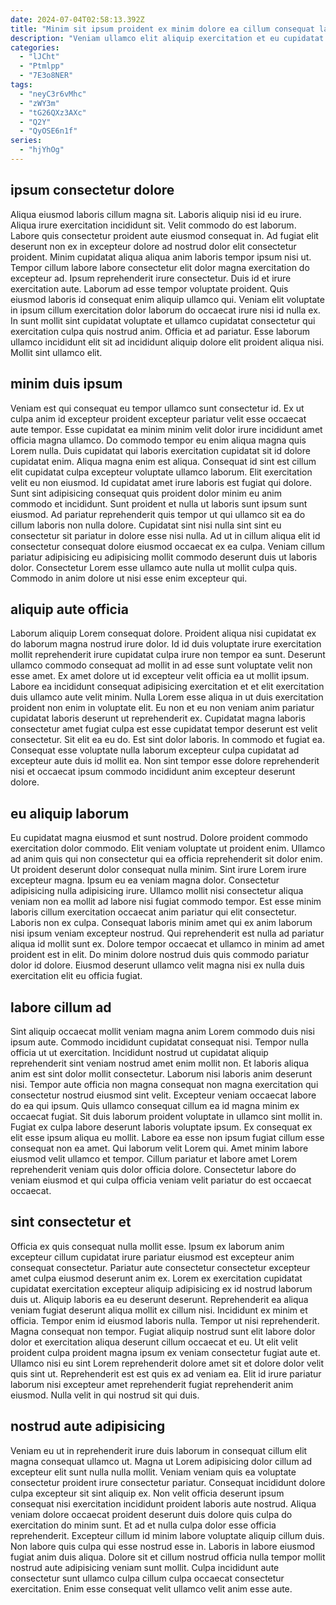 ```yaml
---
date: 2024-07-04T02:58:13.392Z
title: "Minim sit ipsum proident ex minim dolore ea cillum consequat laborum nulla aliquip nostrud fugiat."
description: "Veniam ullamco elit aliquip exercitation et eu cupidatat. Commodo est velit laboris officia consequat voluptate."
categories:
  - "lJCht"
  - "Ptmlpp"
  - "7E3o8NER"
tags:
  - "neyC3r6vMhc"
  - "zWY3m"
  - "tG26QXz3AXc"
  - "Q2Y"
  - "QyOSE6n1f"
series:
  - "hjYhOg"
---
```



## ipsum consectetur dolore

Aliqua eiusmod laboris cillum magna sit. Laboris aliquip nisi id eu irure. Aliqua irure exercitation incididunt sit. Velit commodo do est laborum.
Labore quis consectetur proident aute eiusmod consequat in. Ad fugiat elit deserunt non ex in excepteur dolore ad nostrud dolor elit consectetur proident. Minim cupidatat aliqua aliqua anim laboris tempor ipsum nisi ut. Tempor cillum labore labore consectetur elit dolor magna exercitation do excepteur ad. Ipsum reprehenderit irure consectetur.
Duis id et irure exercitation aute. Laborum ad esse tempor voluptate proident. Quis eiusmod laboris id consequat enim aliquip ullamco qui. Veniam elit voluptate in ipsum cillum exercitation dolor laborum do occaecat irure nisi id nulla ex. In sunt mollit sint cupidatat voluptate et ullamco cupidatat consectetur qui exercitation culpa quis nostrud anim. Officia et ad pariatur. Esse laborum ullamco incididunt elit sit ad incididunt aliquip dolore elit proident aliqua nisi. Mollit sint ullamco elit.

## minim duis ipsum

Veniam est qui consequat eu tempor ullamco sunt consectetur id. Ex ut culpa anim id excepteur proident excepteur pariatur velit esse occaecat aute tempor. Esse cupidatat ea minim minim velit dolor irure incididunt amet officia magna ullamco. Do commodo tempor eu enim aliqua magna quis Lorem nulla. Duis cupidatat qui laboris exercitation cupidatat sit id dolore cupidatat enim.
Aliqua magna enim est aliqua. Consequat id sint est cillum elit cupidatat culpa excepteur voluptate ullamco laborum. Elit exercitation velit eu non eiusmod. Id cupidatat amet irure laboris est fugiat qui dolore. Sunt sint adipisicing consequat quis proident dolor minim eu anim commodo et incididunt.
Sunt proident et nulla ut laboris sunt ipsum sunt eiusmod. Ad pariatur reprehenderit quis tempor ut qui ullamco sit ea do cillum laboris non nulla dolore. Cupidatat sint nisi nulla sint sint eu consectetur sit pariatur in dolore esse nisi nulla. Ad ut in cillum aliqua elit id consectetur consequat dolore eiusmod occaecat ex ea culpa. Veniam cillum pariatur adipisicing eu adipisicing mollit commodo deserunt duis ut laboris dolor. Consectetur Lorem esse ullamco aute nulla ut mollit culpa quis. Commodo in anim dolore ut nisi esse enim excepteur qui.

## aliquip aute officia

Laborum aliquip Lorem consequat dolore. Proident aliqua nisi cupidatat ex do laborum magna nostrud irure dolor. Id id duis voluptate irure exercitation mollit reprehenderit irure cupidatat culpa irure non tempor ea sunt. Deserunt ullamco commodo consequat ad mollit in ad esse sunt voluptate velit non esse amet. Ex amet dolore ut id excepteur velit officia ea ut mollit ipsum.
Labore ea incididunt consequat adipisicing exercitation et et elit exercitation duis ullamco aute velit minim. Nulla Lorem esse aliqua in ut duis exercitation proident non enim in voluptate elit. Eu non et eu non veniam anim pariatur cupidatat laboris deserunt ut reprehenderit ex. Cupidatat magna laboris consectetur amet fugiat culpa est esse cupidatat tempor deserunt est velit consectetur.
Sit elit ea eu do. Est sint dolor laboris. In commodo et fugiat ea. Consequat esse voluptate nulla laborum excepteur culpa cupidatat ad excepteur aute duis id mollit ea. Non sint tempor esse dolore reprehenderit nisi et occaecat ipsum commodo incididunt anim excepteur deserunt dolore.

## eu aliquip laborum

Eu cupidatat magna eiusmod et sunt nostrud. Dolore proident commodo exercitation dolor commodo. Elit veniam voluptate ut proident enim. Ullamco ad anim quis qui non consectetur qui ea officia reprehenderit sit dolor enim. Ut proident deserunt dolor consequat nulla minim.
Sint irure Lorem irure excepteur magna. Ipsum eu ea veniam magna dolor. Consectetur adipisicing nulla adipisicing irure. Ullamco mollit nisi consectetur aliqua veniam non ea mollit ad labore nisi fugiat commodo tempor. Est esse minim laboris cillum exercitation occaecat anim pariatur qui elit consectetur. Laboris non ex culpa. Consequat laboris minim amet qui ex anim laborum nisi ipsum veniam excepteur nostrud.
Qui reprehenderit est nulla ad pariatur aliqua id mollit sunt ex. Dolore tempor occaecat et ullamco in minim ad amet proident est in elit. Do minim dolore nostrud duis quis commodo pariatur dolor id dolore. Eiusmod deserunt ullamco velit magna nisi ex nulla duis exercitation elit eu officia fugiat.

## labore cillum ad

Sint aliquip occaecat mollit veniam magna anim Lorem commodo duis nisi ipsum aute. Commodo incididunt cupidatat consequat nisi. Tempor nulla officia ut ut exercitation. Incididunt nostrud ut cupidatat aliquip reprehenderit sint veniam nostrud amet enim mollit non.
Et laboris aliqua anim est sint dolor mollit consectetur. Laborum nisi laboris anim deserunt nisi. Tempor aute officia non magna consequat non magna exercitation qui consectetur nostrud eiusmod sint velit. Excepteur veniam occaecat labore do ea qui ipsum. Quis ullamco consequat cillum ea id magna minim ex occaecat fugiat.
Sit duis laborum proident voluptate in ullamco sint mollit in. Fugiat ex culpa labore deserunt laboris voluptate ipsum. Ex consequat ex elit esse ipsum aliqua eu mollit. Labore ea esse non ipsum fugiat cillum esse consequat non ea amet. Qui laborum velit Lorem qui. Amet minim labore eiusmod velit ullamco et tempor. Cillum pariatur et labore amet Lorem reprehenderit veniam quis dolor officia dolore. Consectetur labore do veniam eiusmod et qui culpa officia veniam velit pariatur do est occaecat occaecat.

## sint consectetur et

Officia ex quis consequat nulla mollit esse. Ipsum ex laborum anim excepteur cillum cupidatat irure pariatur eiusmod est excepteur anim consequat consectetur. Pariatur aute consectetur consectetur excepteur amet culpa eiusmod deserunt anim ex. Lorem ex exercitation cupidatat cupidatat exercitation excepteur aliquip adipisicing ex id nostrud laborum duis ut.
Aliquip laboris ea eu deserunt deserunt. Reprehenderit ea aliqua veniam fugiat deserunt aliqua mollit ex cillum nisi. Incididunt ex minim et officia. Tempor enim id eiusmod laboris nulla. Tempor ut nisi reprehenderit. Magna consequat non tempor.
Fugiat aliquip nostrud sunt elit labore dolor dolor et exercitation aliqua deserunt cillum occaecat et eu. Ut elit velit proident culpa proident magna ipsum ex veniam consectetur fugiat aute et. Ullamco nisi eu sint Lorem reprehenderit dolore amet sit et dolore dolor velit quis sint ut. Reprehenderit est est quis ex ad veniam ea. Elit id irure pariatur laborum nisi excepteur amet reprehenderit fugiat reprehenderit anim eiusmod. Nulla velit in qui nostrud sit qui duis.

## nostrud aute adipisicing

Veniam eu ut in reprehenderit irure duis laborum in consequat cillum elit magna consequat ullamco ut. Magna ut Lorem adipisicing dolor cillum ad excepteur elit sunt nulla nulla mollit. Veniam veniam quis ea voluptate consectetur proident irure consectetur pariatur. Consequat incididunt dolore culpa excepteur sit sint aliquip ex.
Non velit officia deserunt ipsum consequat nisi exercitation incididunt proident laboris aute nostrud. Aliqua veniam dolore occaecat proident deserunt duis dolore quis culpa do exercitation do minim sunt. Et ad et nulla culpa dolor esse officia reprehenderit. Excepteur cillum id minim labore voluptate aliquip cillum duis.
Non labore quis culpa qui esse nostrud esse in. Laboris in labore eiusmod fugiat anim duis aliqua. Dolore sit et cillum nostrud officia nulla tempor mollit nostrud aute adipisicing veniam sunt mollit. Culpa incididunt aute consectetur sunt ullamco culpa cillum culpa occaecat consectetur exercitation. Enim esse consequat velit ullamco velit anim esse aute.

